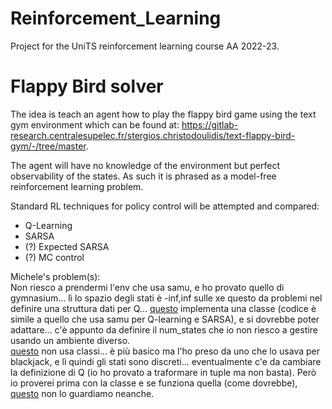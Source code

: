 # Reinforcement_Learning
Project for the UniTS reinforcement learning course AA 2022-23.

# Flappy Bird solver
The idea is teach an agent how to play the flappy bird game using the text gym environment which can be found at: https://gitlab-research.centralesupelec.fr/stergios.christodoulidis/text-flappy-bird-gym/-/tree/master.

The agent will have no knowledge of the environment but perfect observability of the states. As such it is phrased as a model-free reinforcement learning problem. 

Standard RL techniques for policy control will be attempted and compared:
- Q-Learning
- SARSA
- (?) Expected SARSA
- (?) MC control


Michele's problem(s): \
Non riesco a prendermi l'env che usa samu, e ho provato quello di gymnasium... lì lo spazio degli stati è -inf,inf sulle xe questo da problemi nel definire una struttura dati per Q...
[questo](Class-FV-MC-Control.ipynb) implementa una classe (codice è simile a quello che usa samu per Q-learning e SARSA), e si dovrebbe poter adattare... c'è appunto da definire il num_states che io non riesco a gestire usando un ambiente diverso. \
[questo](FV-MC-Control.ipynb) non usa classi... è più basico ma l'ho preso da uno che lo usava per blackjack, e lì quindi gli stati sono discreti... eventualmente c'e da cambiare la definizione di Q (io ho provato a traformare in tuple ma non basta). Però io proverei prima con la classe e se funziona quella (come dovrebbe), [questo](FV-MC-Control.ipynb) non lo guardiamo neanche.